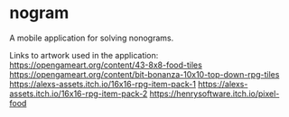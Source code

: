 # nogram

A mobile application for solving nonograms.

Links to artwork used in the application:
https://opengameart.org/content/43-8x8-food-tiles
https://opengameart.org/content/bit-bonanza-10x10-top-down-rpg-tiles
https://alexs-assets.itch.io/16x16-rpg-item-pack-1
https://alexs-assets.itch.io/16x16-rpg-item-pack-2
https://henrysoftware.itch.io/pixel-food
